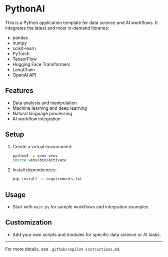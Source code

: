 # PythonAI

This is a Python application template for data science and AI workflows. It integrates the latest and most in-demand libraries:

- pandas
- numpy
- scikit-learn
- PyTorch
- TensorFlow
- Hugging Face Transformers
- LangChain
- OpenAI API

## Features
- Data analysis and manipulation
- Machine learning and deep learning
- Natural language processing
- AI workflow integration

## Setup
1. Create a virtual environment:
   ```bash
   python3 -m venv venv
   source venv/bin/activate
   ```
2. Install dependencies:
   ```bash
   pip install -r requirements.txt
   ```

## Usage
- Start with `main.py` for sample workflows and integration examples.

## Customization
- Add your own scripts and modules for specific data science or AI tasks.

---
For more details, see `.github/copilot-instructions.md`.
